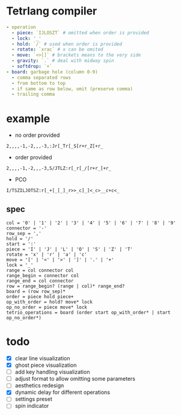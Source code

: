 # Tetrlang compiler

```yaml
- operation
  - piece: `IJLOSZT` # omitted when order is provided
  - lock: '_'
  - hold: `/` # used when order is provided
  - rotate: `xrac` # x can be omited
  - move: `<>[]` # brackets means to the very side
  - gravity: `.` # deal with midway spin
  - softdrop: `+`
- board: garbage hole (column 0-9)
  - comma separated rows
  - from bottom to top
  - if same as row below, omit (preserve comma)
  - trailing comma
```

# example
- no order provided
```
2,,,,-1,-2,,,-3,:Jr[_Tr[_S[r+r_Z[+r_
```

- order provided
```
2,,,,-1,-2,,,-3,S/JTLZ:r[_r[_/[r+r_[+r_
```

- PCO
```
I/TSZILJOTSZ:r[_+[_[_]_r>>_c]_]<_c>__c+c<_
```

## spec
```
col = '0' | '1' | '2' | '3' | '4' | '5' | '6' | '7' | '8' | '9'
connector = '-'
row_sep = ','
hold = '/'
start = ':'
piece = 'I' | 'J' | 'L' | 'O' | 'S' | 'Z' | 'T'
rotate = 'x' | 'r' | 'a' | 'c'
move = '[' | '<' | '>' | ']' | '.' | '+'
lock = '_'
range = col connector col
range_begin = connector col
range_end = col connector
row = range_begin? (range | col)* range_end?
board = (row row_sep)*
order = piece hold piece+
op_with_order = hold? move* lock
op_no_order = piece move* lock
tetrio_operations = board (order start op_with_order* | start op_no_order*)
```

# todo
- [x] clear line visualization
- [x] ghost piece visualization
- [ ] add key handling visualization
- [ ] adjust format to allow omitting some parameters
- [ ] aesthetics redesign
- [x] dynamic delay for different operations
- [ ] settings preset
- [ ] spin indicator
